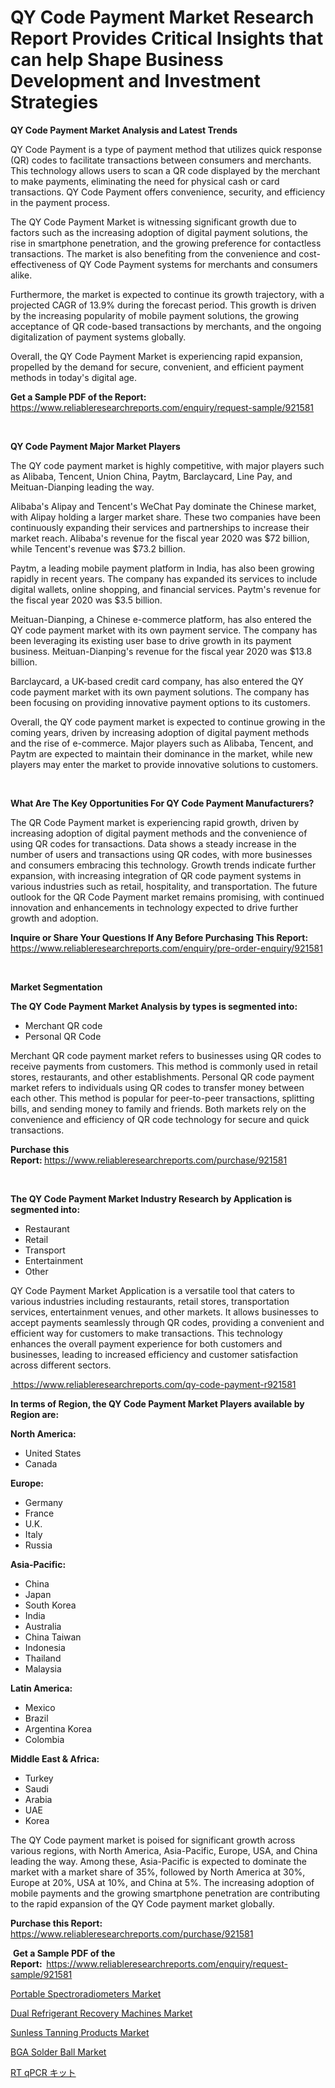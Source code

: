 <p><h1>QY Code Payment Market Research Report Provides Critical Insights that can help Shape Business Development and Investment Strategies</h1></p><p><strong>QY Code Payment Market Analysis and Latest Trends</strong></p>
<p><p>QY Code Payment is a type of payment method that utilizes quick response (QR) codes to facilitate transactions between consumers and merchants. This technology allows users to scan a QR code displayed by the merchant to make payments, eliminating the need for physical cash or card transactions. QY Code Payment offers convenience, security, and efficiency in the payment process.</p><p>The QY Code Payment Market is witnessing significant growth due to factors such as the increasing adoption of digital payment solutions, the rise in smartphone penetration, and the growing preference for contactless transactions. The market is also benefiting from the convenience and cost-effectiveness of QY Code Payment systems for merchants and consumers alike.</p><p>Furthermore, the market is expected to continue its growth trajectory, with a projected CAGR of 13.9% during the forecast period. This growth is driven by the increasing popularity of mobile payment solutions, the growing acceptance of QR code-based transactions by merchants, and the ongoing digitalization of payment systems globally.</p><p>Overall, the QY Code Payment Market is experiencing rapid expansion, propelled by the demand for secure, convenient, and efficient payment methods in today's digital age.</p></p>
<p><strong>Get a Sample PDF of the Report:&nbsp;</strong> <a href="https://www.reliableresearchreports.com/enquiry/request-sample/921581">https://www.reliableresearchreports.com/enquiry/request-sample/921581</a></p>
<p>&nbsp;</p>
<p><strong>QY Code Payment Major Market Players</strong></p>
<p><p>The QY code payment market is highly competitive, with major players such as Alibaba, Tencent, Union China, Paytm, Barclaycard, Line Pay, and Meituan-Dianping leading the way. </p><p>Alibaba's Alipay and Tencent's WeChat Pay dominate the Chinese market, with Alipay holding a larger market share. These two companies have been continuously expanding their services and partnerships to increase their market reach. Alibaba's revenue for the fiscal year 2020 was $72 billion, while Tencent's revenue was $73.2 billion.</p><p>Paytm, a leading mobile payment platform in India, has also been growing rapidly in recent years. The company has expanded its services to include digital wallets, online shopping, and financial services. Paytm's revenue for the fiscal year 2020 was $3.5 billion. </p><p>Meituan-Dianping, a Chinese e-commerce platform, has also entered the QY code payment market with its own payment service. The company has been leveraging its existing user base to drive growth in its payment business. Meituan-Dianping's revenue for the fiscal year 2020 was $13.8 billion.</p><p>Barclaycard, a UK-based credit card company, has also entered the QY code payment market with its own payment solutions. The company has been focusing on providing innovative payment options to its customers. </p><p>Overall, the QY code payment market is expected to continue growing in the coming years, driven by increasing adoption of digital payment methods and the rise of e-commerce. Major players such as Alibaba, Tencent, and Paytm are expected to maintain their dominance in the market, while new players may enter the market to provide innovative solutions to customers.</p></p>
<p>&nbsp;</p>
<p><strong>What Are The Key Opportunities For QY Code Payment Manufacturers?</strong></p>
<p><p>The QR Code Payment market is experiencing rapid growth, driven by increasing adoption of digital payment methods and the convenience of using QR codes for transactions. Data shows a steady increase in the number of users and transactions using QR codes, with more businesses and consumers embracing this technology. Growth trends indicate further expansion, with increasing integration of QR code payment systems in various industries such as retail, hospitality, and transportation. The future outlook for the QR Code Payment market remains promising, with continued innovation and enhancements in technology expected to drive further growth and adoption.</p></p>
<p><strong>Inquire or Share Your Questions If Any Before Purchasing This Report:</strong> <a href="https://www.reliableresearchreports.com/enquiry/pre-order-enquiry/921581">https://www.reliableresearchreports.com/enquiry/pre-order-enquiry/921581</a></p>
<p>&nbsp;</p>
<p><strong>Market Segmentation</strong></p>
<p><strong>The QY Code Payment Market Analysis by types is segmented into:</strong></p>
<p><ul><li>Merchant QR code</li><li>Personal QR Code</li></ul></p>
<p><p>Merchant QR code payment market refers to businesses using QR codes to receive payments from customers. This method is commonly used in retail stores, restaurants, and other establishments. Personal QR code payment market refers to individuals using QR codes to transfer money between each other. This method is popular for peer-to-peer transactions, splitting bills, and sending money to family and friends. Both markets rely on the convenience and efficiency of QR code technology for secure and quick transactions.</p></p>
<p><strong>Purchase this Report:&nbsp;</strong><a href="https://www.reliableresearchreports.com/purchase/921581">https://www.reliableresearchreports.com/purchase/921581</a></p>
<p>&nbsp;</p>
<p><strong>The QY Code Payment Market Industry Research by Application is segmented into:</strong></p>
<p><ul><li>Restaurant</li><li>Retail</li><li>Transport</li><li>Entertainment</li><li>Other</li></ul></p>
<p><p>QY Code Payment Market Application is a versatile tool that caters to various industries including restaurants, retail stores, transportation services, entertainment venues, and other markets. It allows businesses to accept payments seamlessly through QR codes, providing a convenient and efficient way for customers to make transactions. This technology enhances the overall payment experience for both customers and businesses, leading to increased efficiency and customer satisfaction across different sectors.</p></p>
<p><a href="https://www.reliableresearchreports.com/qy-code-payment-r921581">&nbsp;https://www.reliableresearchreports.com/qy-code-payment-r921581</a></p>
<p><strong>In terms of Region, the QY Code Payment Market Players available by Region are:</strong></p>
<p>
    <p> <strong> North America: </strong>
        <ul>
            <li>United States</li>
            <li>Canada</li>
        </ul>
        </p> 
    <p> <strong> Europe: </strong>
        <ul>
            <li>Germany</li>
            <li>France</li>
            <li>U.K.</li>
            <li>Italy</li>
            <li>Russia</li>
        </ul>
        </p> 
    <p> <strong> Asia-Pacific: </strong>
        <ul>
            <li>China</li>
            <li>Japan</li>
            <li>South Korea</li>
            <li>India</li>
            <li>Australia</li>
            <li>China Taiwan</li>
            <li>Indonesia</li>
            <li>Thailand</li>
            <li>Malaysia</li>
        </ul>
        </p> 
    <p> <strong> Latin America: </strong>
        <ul>
            <li>Mexico</li>
            <li>Brazil</li>
            <li>Argentina Korea</li>
            <li>Colombia</li>
        </ul>
        </p> 
    <p> <strong> Middle East & Africa: </strong>
        <ul>
            <li>Turkey</li>
            <li>Saudi</li>
            <li>Arabia</li>
            <li>UAE</li>
            <li>Korea</li>
        </ul>
    </p>
    </p>
<p><p>The QY Code payment market is poised for significant growth across various regions, with North America, Asia-Pacific, Europe, USA, and China leading the way. Among these, Asia-Pacific is expected to dominate the market with a market share of 35%, followed by North America at 30%, Europe at 20%, USA at 10%, and China at 5%. The increasing adoption of mobile payments and the growing smartphone penetration are contributing to the rapid expansion of the QY Code payment market globally.</p></p>
<p><strong>Purchase this Report: </strong><a href="https://www.reliableresearchreports.com/purchase/921581">https://www.reliableresearchreports.com/purchase/921581</a></p>
<p>&nbsp;<strong>Get a Sample PDF of the Report:&nbsp;&nbsp;</strong><a href="https://www.reliableresearchreports.com/enquiry/request-sample/921581">https://www.reliableresearchreports.com/enquiry/request-sample/921581</a></p>
<p><strong></strong></p>
<p><p><a href="https://www.linkedin.com/pulse/portable-spectroradiometers-market-furnishes-information-0v8qc?trackingId=7L2nOpHxdKR2jsfKtbBQpQ%3D%3D">Portable Spectroradiometers Market</a></p><p><a href="https://www.linkedin.com/pulse/dual-refrigerant-recovery-machines-market-research-report-its-history-agpmc?trackingId=0Bcx4CiduLdkbg3yujNY7Q%3D%3D">Dual Refrigerant Recovery Machines Market</a></p><p><a href="https://github.com/mabutironaldo/Market-Research-Report-List-4/blob/main/sunless-tanning-products-market.md">Sunless Tanning Products Market</a></p><p><a href="https://github.com/Paul14Anderson63/Market-Research-Report-List-4/blob/main/bga-solder-ball-market.md">BGA Solder Ball Market</a></p><p><a href="https://github.com/nemesis2824/Market-Research-Report-List-1/blob/main/260735655685.md">RT qPCR キット</a></p></p>